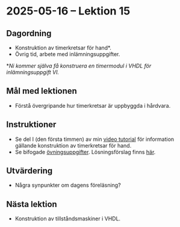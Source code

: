 # 2025-05-16 – Lektion 15

## Dagordning
* Konstruktion av timerkretsar för hand*.
* Övrig tid, arbete med inlämningsuppgifter.

**Ni kommer själva få konstruera en timermodul i VHDL för inlämningsuppgift VI.*

## Mål med lektionen
* Förstå övergripande hur timerkretsar är uppbyggda i hårdvara.

## Instruktioner
* Se del I (den första timmen) av min [video tutorial](https://youtu.be/v7O0QMHzmo8) för information gällande konstruktion
av timerkretsar för hand.
* Se bifogade [övningsuppgifter](./Övningsuppgifter%202025-05-16.pdf). Lösningsförslag finns [här](./notes/README.md).

## Utvärdering
* Några synpunkter om dagens föreläsning?

## Nästa lektion
* Konstruktion av tillståndsmaskiner i VHDL.
